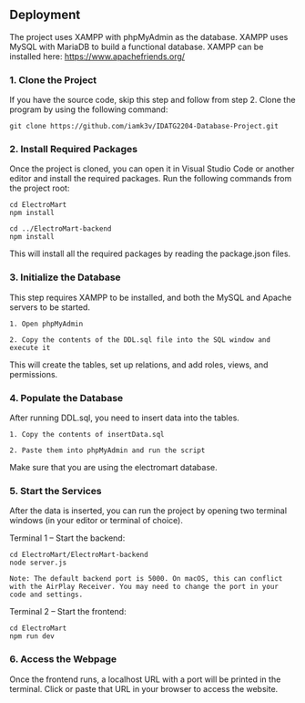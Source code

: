 

## Deployment

The project uses XAMPP with phpMyAdmin as the database. XAMPP uses MySQL with MariaDB to build a functional database.
XAMPP can be installed here: https://www.apachefriends.org/

### 1. Clone the Project

If you have the source code, skip this step and follow from step 2.
Clone the program by using the following command:

```git clone https://github.com/iamk3v/IDATG2204-Database-Project.git```

### 2. Install Required Packages

Once the project is cloned, you can open it in Visual Studio Code or another editor and install the required packages.
Run the following commands from the project root:
```
cd ElectroMart
npm install

cd ../ElectroMart-backend
npm install
```
This will install all the required packages by reading the package.json files.

### 3. Initialize the Database

This step requires XAMPP to be installed, and both the MySQL and Apache servers to be started.

    1. Open phpMyAdmin

    2. Copy the contents of the DDL.sql file into the SQL window and execute it

This will create the tables, set up relations, and add roles, views, and permissions.

### 4. Populate the Database

After running DDL.sql, you need to insert data into the tables.

    1. Copy the contents of insertData.sql
    
    2. Paste them into phpMyAdmin and run the script

Make sure that you are using the electromart database.

### 5. Start the Services

After the data is inserted, you can run the project by opening two terminal windows (in your editor or terminal of choice).

Terminal 1 – Start the backend:
```
cd ElectroMart/ElectroMart-backend
node server.js
```
    Note: The default backend port is 5000. On macOS, this can conflict with the AirPlay Receiver. You may need to change the port in your code and settings.

Terminal 2 – Start the frontend:
```
cd ElectroMart
npm run dev
```
### 6. Access the Webpage

Once the frontend runs, a localhost URL with a port will be printed in the terminal.
Click or paste that URL in your browser to access the website.

